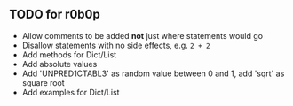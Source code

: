 ## TODO for r0b0p

- Allow comments to be added **not** just where statements would go
- Disallow statements with no side effects, e.g. `2 + 2`
- Add methods for Dict/List
- Add absolute values
- Add 'UNPRED1CTABL3' as random value between 0 and 1, add 'sqrt' as square root
- Add examples for Dict/List
